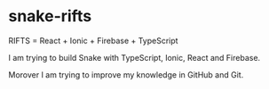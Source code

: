 # snake-rifts
RIFTS = React + Ionic + Firebase + TypeScript

I am trying to build Snake with TypeScript, Ionic, React and Firebase.

Morover I am trying to improve my knowledge in GitHub and Git.
